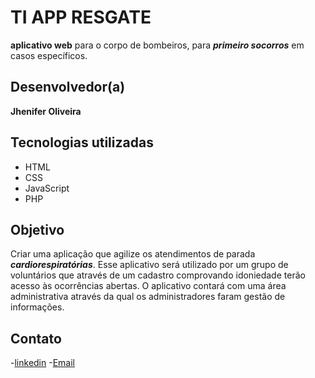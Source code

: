 # TI APP RESGATE
**aplicativo web** para o corpo de bombeiros, para ***primeiro socorros*** em casos específicos.

## Desenvolvedor(a)
**Jhenifer Oliveira**

## Tecnologias utilizadas
- HTML
- CSS
- JavaScript
- PHP

## Objetivo
Criar uma aplicação que agilize os atendimentos de parada ***cardiorespiratórias***. Esse aplicativo será utilizado por um grupo de voluntários que através de um cadastro comprovando idoniedade terão acesso às ocorrências abertas.
O aplicativo contará com uma área administrativa através da qual os administradores faram  gestão de informações.

## Contato
-[linkedin](https://www.linkedin.com/in/jhenifer-oliveira-845518169/)
-[Email](mailto:ojhenifer007@gmail.com)
